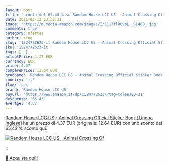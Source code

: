 ```yaml
---
layout: post
title: 'sconto del 65.43 % su Random House LCC US - Animal Crossing Of  '
date: 2021-03-12 13:32:31
image: 'https://m.media-amazon.com/images/I/511TtlRO9bL._SL400_.jpg'
comments: true
category: ofertas
author: ring
slug: '1524772623-it Random House LCC US - Animal Crossing Official Sticker...'
sku: '1524772623-it'
tags: [  ]
actualPrice: 4.37 EUR
currency: EUR
price: 4.37
comparePrice: 12.64 EUR
prodname: 'Random House LCC US - Animal Crossing Official Sticker Book [Lingua Inglese]'
country: 'it'
flag: '🇮🇹'
brand: 'Random House LCC US'
buyurl: 'https://www.amazon.it/dp/1524772623/?tag=tolees00-21'
descuento: '65.43'
average: '4.37'
---
```


[Random House LCC US - Animal Crossing Official Sticker Book [Lingua Inglese]](https://www.amazon.it/dp/1524772623/?tag=tolees00-21) ha un prezzo di 4.37 EUR (originale: 12.64 EUR) con uno sconto del 65.43 % sconto qui:

[![Random House LCC US - Animal Crossing Of](https://m.media-amazon.com/images/I/511TtlRO9bL._SL400_.jpg)](https://www.amazon.it/dp/1524772623/?tag=tolees00-21)

ℹ️:


[🛒 Acquista qui!!](https://www.amazon.it/dp/1524772623/?tag=tolees00-21)
